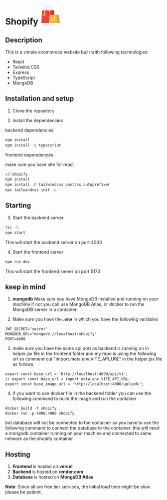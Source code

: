 # Shopify ![Shopify](./shopify//src/assets/icons/logo.png) 


## Description

This is a simple ecommrece website built with following technologies:

- React
- Tailwind CSS
- Express
- TypeScript
- MongoDB

## Installation and setup

1. Clone the repository

2. Install the dependencies

backend dependencies

```bash
npm install
npm install -g typescript
```

frontend dependencies

make sure you have vite for react

```bash
cd shopify 
npm install
npm install -D tailwindcss postcss autoprefixer
npx tailwindcss init -p
```


## Starting

3. Start the backend server

```bash
tsc -b
npm start
```
This will start the backend server on port 4000

4. Start the frontend server

```bash
npm run dev
```
This will start the frontend server on port 5173


## keep in mind

1. **mongodb** Make sure you have MongoDB installed and running on your machine if not you can use MongoDB Atlas, or docker to run the MongoDB server in a container.

2. Make sure you have the **.env** in which you have the following variables

```
JWT_SECRET="secret"
MONGODB_URL="mongodb://localhost/shopify"
PORT=4000
```
3. make sure you have the same api port as backend is running on in helper.jsx file in the frontend folder and my repo is using the following url so comment out "import.meta.env.VITE_API_URL" in the helper.jsx file as follows

```
export const base_url = 'http://localhost:4000/api/v1';
// export const base_url = import.meta.env.VITE_API_URL;
export const base_image_url = 'http://localhost:4000/uploads';

```
4. if you want to use docker file in the backend folder you can use the following command to build the image and run the container

```
docker build -t shopify .
docker run -p 4000:4000 shopify
```
but database will not be connected to the container so you have to use the following command to connect the database to the container. this will need a mongodb container running on your machine and connected to same network as the shopify container


## Hosting 

1. **Frontend** is hosted on **vercel** 
2. **Backend** is hosted on **render.com**
3. **Database** is hosted on **MongoDB Atlas**

**Note**: Since all are free tier services, the initial load time might be slow. please be patient. 
